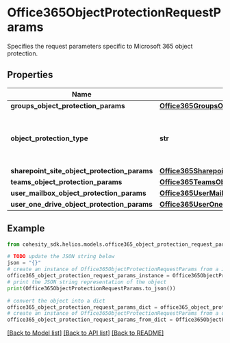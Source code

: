 # Office365ObjectProtectionRequestParams

Specifies the request parameters specific to Microsoft 365 object protection.

## Properties

Name | Type | Description | Notes
------------ | ------------- | ------------- | -------------
**groups_object_protection_params** | [**Office365GroupsObjectProtectionParams**](Office365GroupsObjectProtectionParams.md) |  | [optional] 
**object_protection_type** | **str** | Specifies the Microsoft 365 Object Protection type. | 
**sharepoint_site_object_protection_params** | [**Office365SharepointSiteObjectProtectionParams**](Office365SharepointSiteObjectProtectionParams.md) |  | [optional] 
**teams_object_protection_params** | [**Office365TeamsObjectProtectionParams**](Office365TeamsObjectProtectionParams.md) |  | [optional] 
**user_mailbox_object_protection_params** | [**Office365UserMailboxObjectProtectionParams**](Office365UserMailboxObjectProtectionParams.md) |  | [optional] 
**user_one_drive_object_protection_params** | [**Office365UserOneDriveObjectProtectionParams**](Office365UserOneDriveObjectProtectionParams.md) |  | [optional] 

## Example

```python
from cohesity_sdk.helios.models.office365_object_protection_request_params import Office365ObjectProtectionRequestParams

# TODO update the JSON string below
json = "{}"
# create an instance of Office365ObjectProtectionRequestParams from a JSON string
office365_object_protection_request_params_instance = Office365ObjectProtectionRequestParams.from_json(json)
# print the JSON string representation of the object
print(Office365ObjectProtectionRequestParams.to_json())

# convert the object into a dict
office365_object_protection_request_params_dict = office365_object_protection_request_params_instance.to_dict()
# create an instance of Office365ObjectProtectionRequestParams from a dict
office365_object_protection_request_params_from_dict = Office365ObjectProtectionRequestParams.from_dict(office365_object_protection_request_params_dict)
```
[[Back to Model list]](../README.md#documentation-for-models) [[Back to API list]](../README.md#documentation-for-api-endpoints) [[Back to README]](../README.md)


